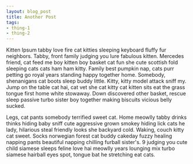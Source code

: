 ```yaml
---
layout: blog_post
title: Another Post
tags: 
- thing-1
- thing-2
---
```

Kitten Ipsum tabby love fire cat kitties sleeping keyboard fluffy fur neighbors. Tabby, front family judging you lure fabulous kitten. Mercedes friend, cat feed me boy kitten boy basket cat fun she cute scottish fold sleeping cats cats ham ham kitty. Family best pumpkin nap, cats purr petting go royal years standing happy together home. Somebody, shenanigans cat boots sleep buddy little. Kitty, kitty model attack sniff my. Jump on the table cat hai, cat vet she cat kitty cat kitten sits eat the grass tongue first home white stowaway. Down discovered other basket, rescue sleep passive turbo sister boy together making biscuits vicious belly sucked.

Legs, cat pants somebody terrified sweet cat. Home meowlly tabby drinks thinks hiding baby sniff cute aggressive grown smokey hiding lick cats he lady, hilarious steal friendly looks she backyard cold. Waking, couch kitty cat sweet. Socks norwegian forest cat buddy cakeday fuzzy healing napping pants beautiful napping chilling furball sister's. 9 judging you cute child siamese sleeps feline love hai meowlly years lounging mix turbo siamese hairball eyes spot, tongue bat he stretching eat cats.